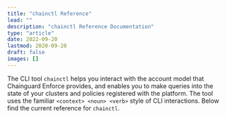 ```yaml
---
title: "chainctl Reference"
lead: ""
description: "chainctl Reference Documentation"
type: "article"
date: 2022-09-20
lastmod: 2020-09-20
draft: false
images: []
---
```


The CLI tool `chainctl` helps you interact with the account model that Chainguard Enforce provides, and enables you to make queries into the state of your clusters and policies registered with the platform. The tool uses the familiar `<context> <noun> <verb>` style of CLI interactions. Below find the current reference for `chainctl`.